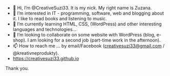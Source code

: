 - 👋 Hi, I’m @CreativeSuzi33. It is my nick. My right name is Zuzana.
- 👀 I’m interested in IT - programming, software, web and blogging about it. I like to read books and listening to music.
- 🌱 I’m currently learning HTML, CSS, (WordPress) and other interesting languages and technologies...
- 💞️ I’m looking to collaborate on some website with WordPress (blog, e-shop). I am looking for a second job (part-time work in the afternoon).
- 📫 How to reach me ... by email/Facebook (creativesuzi33@gmail.com / @kreativneprodukty).
- https://creativesuzi33.github.io

<!---
CreativeSuzi33/CreativeSuzi33 is a ✨ special ✨ repository because its `README.md` (this file) appears on your GitHub profile.
You can click the Preview link to take a look at your changes.
--->
Thank you.
